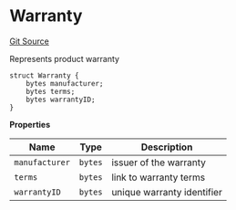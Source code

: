 # Warranty
[Git Source](https://github.com/H0rae/Horae_MP_Smart_Contract/blob/691863dffd9dd7d49d8d5592d3a03db09bb19a29/contracts/interfaces/IHoraeMPT.sol)

Represents product warranty


```solidity
struct Warranty {
    bytes manufacturer;
    bytes terms;
    bytes warrantyID;
}
```

**Properties**

|Name|Type|Description|
|----|----|-----------|
|`manufacturer`|`bytes`|issuer of the warranty|
|`terms`|`bytes`|link to warranty terms|
|`warrantyID`|`bytes`|unique warranty identifier|


